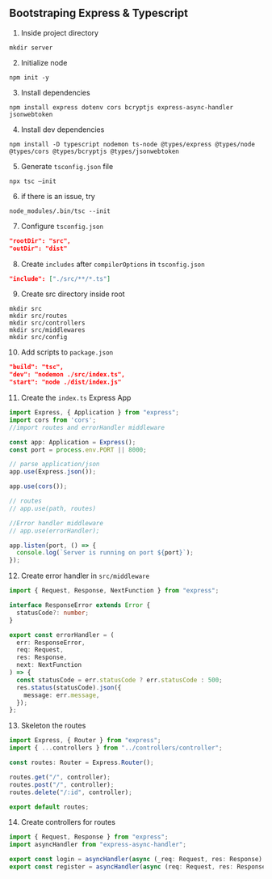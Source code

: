 ## Bootstraping Express & Typescript

1. Inside project directory
```shell
mkdir server
```
2. Initialize node
```shell
npm init -y
```
3. Install dependencies
```shell
npm install express dotenv cors bcryptjs express-async-handler jsonwebtoken
```
4. Install dev dependencies
```shell 
npm install -D typescript nodemon ts-node @types/express @types/node @types/cors @types/bcryptjs @types/jsonwebtoken
```
5. Generate `tsconfig.json` file
```shell
npx tsc —init
```
6. if there is an issue, try
```shell
node_modules/.bin/tsc --init
```
7. Configure `tsconfig.json`
```json
"rootDir": "src",
"outDir": "dist"
```
8. Create `includes` after `compilerOptions` in `tsconfig.json`
```json
"include": ["./src/**/*.ts"]
```
9. Create src directory inside root
```shell
mkdir src
mkdir src/routes
mkdir src/controllers
mkdir src/middlewares
mkdir src/config
```
10. Add scripts to `package.json`
```json
"build": "tsc",
"dev": "nodemon ./src/index.ts",
"start": "node ./dist/index.js"
```
11. Create the `index.ts` Express App
```ts
import Express, { Application } from "express";
import cors from 'cors';
//import routes and errorHandler middleware

const app: Application = Express();
const port = process.env.PORT || 8000;

// parse application/json
app.use(Express.json());

app.use(cors());

// routes
// app.use(path, routes)

//Error handler middleware
// app.use(errorHandler);

app.listen(port, () => {
  console.log(`Server is running on port ${port}`);
});
```
12. Create error handler in `src/middleware`
```ts
import { Request, Response, NextFunction } from "express";

interface ResponseError extends Error {
  statusCode?: number;
}

export const errorHandler = (
  err: ResponseError,
  req: Request,
  res: Response,
  next: NextFunction
) => {
  const statusCode = err.statusCode ? err.statusCode : 500;
  res.status(statusCode).json({
    message: err.message,
  });
};
```
13. Skeleton the routes
```ts
import Express, { Router } from "express";
import { ...controllers } from "../controllers/controller";

const routes: Router = Express.Router();

routes.get("/", controller);
routes.post("/", controller);
routes.delete("/:id", controller);

export default routes;
```
14. Create controllers for routes
```ts
import { Request, Response } from "express";
import asyncHandler from "express-async-handler";

export const login = asyncHandler(async (_req: Request, res: Response) => {});
export const register = asyncHandler(async (req: Request, res: Response) => {});
```
